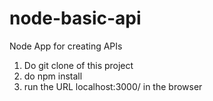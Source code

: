 # node-basic-api
Node App for creating APIs
1. Do git clone of this project 
2. do npm install
3. run the URL localhost:3000/ in the browser

